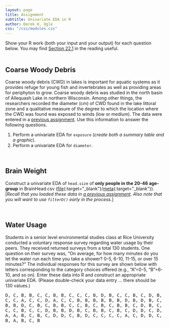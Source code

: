 ```yaml
---
layout: page
title: Assignment
subtitle: Univariate EDA in R
author: Derek H. Ogle
css: "/css/modules.css"
---
```


<div class="alert alert-info">
Show your R work (both your input and your output) for each question below. You may find <a href="http://derekogle.com/Book107/RData.html#r-notebooks" target="_blank">Section 22.1</a> in the reading useful.
</div>

<br>

## Coarse Woody Debris
Coarse woody debris (CWD) in lakes is important for aquatic systems as it provides refuge for young fish and invertebrates as well as providing areas for periphyton to grow. Coarse woody debris was studied in the north basin of Allequash Lake in northern Wisconsin. Among other things, the researchers recorded the diameter (cm) of CWD found in the lake littoral zone and a qualitative measure of the degree to which the location where the CWD was found was exposed to winds (low or medium). The data were entered in a [previous assignment](RFilterData_CE1). Use this information to answer the following questions.

1. Perform a univariate EDA for `exposure` (*create both a summary table and a graphic*).
1. Perform a univariate EDA for `diameter`.

<br>

## Brain Weight
Construct a univariate EDA of `head.size` of **only people in the 20-46 age-group** in BrainHead.csv  ([file](https://raw.githubusercontent.com/droglenc/NCData/master/BrainHead.csv){:target="_blank"}/[meta](https://raw.githubusercontent.com/droglenc/NCData/master/BrainHead_meta.txt){:target="_blank"}). [*Recall that you loaded these data in [a previous assignment](RData_CE1). Also note that you will want to use `filterD()` early in the process.*]

<br>

## Water Usage
Students in a senior level environmental studies class at Rice University conducted a voluntary response survey regarding water usage by their peers. They received returned surveys from a total 130 students. One question on their survey was, “On average, for how many minutes do you let the water run each time you take a shower? 0-5, 6-10, 11-15, or over 15 minutes?” The individual responses for this survey are shown below with letters corresponding to the category choices offered (e.g., “A”=0-5, “B”=6-10, and so on). Enter these data into R and construct an appropriate univariate EDA. (Please double-check your data entry ... there should be 130 values.)

<pre>D, C, B, B, C, C, B, B, C, C, C, B, D, B, C, C, B, C, D, B, B, C, C, A, B,
C, C, A, C, C, D, A, C, C, B, B, B, B, B, B, D, B, D, B, C, B, C, C, D, C, 
B, B, D, C, B, C, B, B, C, C, B, C, B, C, B, B, C, D, B, C, D, C, B, C, D,
C, C, B, C, C, D, B, B, D, B, C, B, B, C, B, C, D, D, C, D, B, B, C, B, C,
A, A, B, C, B, C, D, D, C, B, D, C, C, C, C, A, C, D, D, C, B, B, D, C, B,
B, A, B, C, B<pre>
